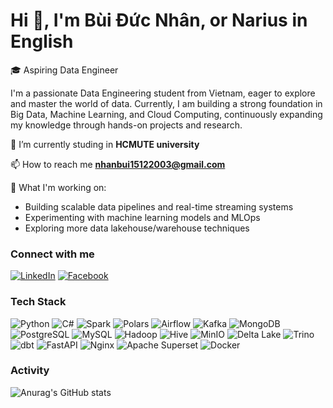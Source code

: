 # Hi 👋, I'm Bùi Đức Nhân, or Narius in English

🎓 Aspiring Data Engineer

I'm a passionate Data Engineering student from Vietnam, eager to explore and master the world of data. Currently, I am building a strong foundation in Big Data, Machine Learning, and Cloud Computing, continuously expanding my knowledge through hands-on projects and research.

🔭 I’m currently studing in **HCMUTE university**

📫 How to reach me **nhanbui15122003@gmail.com**

🚀 What I'm working on:

- Building scalable data pipelines and real-time streaming systems
- Experimenting with machine learning models and MLOps
- Exploring more data lakehouse/warehouse techniques


<h3 align="left">Connect with me</h3>

[![LinkedIn](https://img.shields.io/badge/LinkedIn-0A66C2?style=for-the-badge&logo=linkedin&logoColor=white)](https://www.linkedin.com/in/duc-nhan-bui-a25648237)
[![Facebook](https://img.shields.io/badge/Facebook-1877F2?style=for-the-badge&logo=facebook&logoColor=white)](https://www.facebook.com/buiducnhan15122003/)


<h3 align="left">Tech Stack</h3>

![Python](https://img.shields.io/badge/Python-3776AB?style=for-the-badge&logo=python&logoColor=white)
![C#](https://img.shields.io/badge/C%23-239120?style=for-the-badge&logo=c-sharp&logoColor=white)
![Spark](https://img.shields.io/badge/Apache%20Spark-FDEE21?style=for-the-badge&logo=apachespark&logoColor=black)
![Polars](https://img.shields.io/badge/Polars-0092CA?style=for-the-badge&logo=polars&logoColor=white)
![Airflow](https://img.shields.io/badge/Apache%20Airflow-017CEE?style=for-the-badge&logo=apache-airflow&logoColor=white)
![Kafka](https://img.shields.io/badge/Apache%20Kafka-231F20?style=for-the-badge&logo=apache-kafka&logoColor=white)
![MongoDB](https://img.shields.io/badge/MongoDB-4EA94B?style=for-the-badge&logo=mongodb&logoColor=white)
![PostgreSQL](https://img.shields.io/badge/PostgreSQL-336791?style=for-the-badge&logo=postgresql&logoColor=white)
![MySQL](https://img.shields.io/badge/MySQL-4479A1?style=for-the-badge&logo=mysql&logoColor=white)
![Hadoop](https://img.shields.io/badge/Apache%20Hadoop-66CCFF?style=for-the-badge&logo=apache-hadoop&logoColor=black)
![Hive](https://img.shields.io/badge/Apache%20Hive-FDEE21?style=for-the-badge&logo=apachehive&logoColor=black)
![MinIO](https://img.shields.io/badge/MinIO-C12127?style=for-the-badge&logo=minio&logoColor=white)
![Delta Lake](https://img.shields.io/badge/Delta%20Lake-1AB394?style=for-the-badge&logo=databricks&logoColor=white)
![Trino](https://img.shields.io/badge/Trino-3F4E9C?style=for-the-badge&logo=trino&logoColor=white)
![dbt](https://img.shields.io/badge/dbt-FF694B?style=for-the-badge&logo=dbt&logoColor=white)
![FastAPI](https://img.shields.io/badge/FastAPI-009688?style=for-the-badge&logo=fastapi&logoColor=white)
![Nginx](https://img.shields.io/badge/Nginx-009639?style=for-the-badge&logo=nginx&logoColor=white)
![Apache Superset](https://img.shields.io/badge/Apache%20Superset-FF5A5F?style=for-the-badge&logo=apache-superset&logoColor=white)
![Docker](https://img.shields.io/badge/Docker-2496ED?style=for-the-badge&logo=docker&logoColor=white)

<h3 align="left">Activity</h3>

![Anurag's GitHub stats](https://github-readme-stats.vercel.app/api?username=Narius2030&show_icons=true&theme=blueberry&card_width=495)



